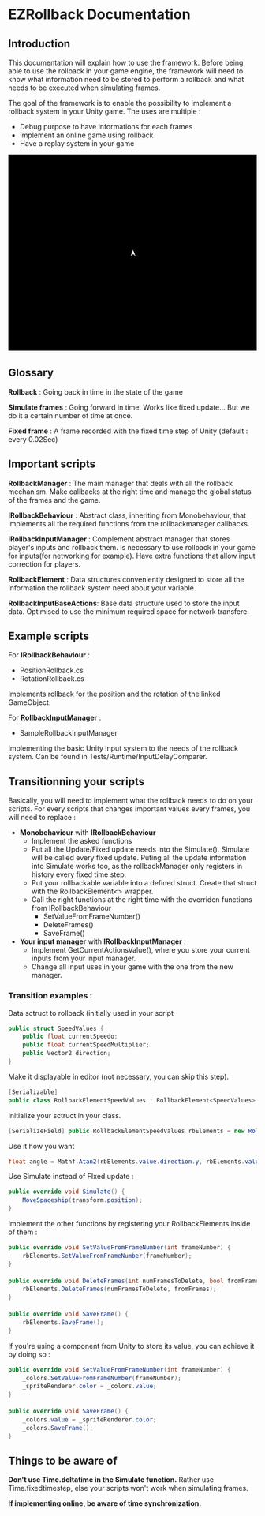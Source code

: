 
# EZRollback Documentation 

## Introduction

This documentation will explain how to use the framework. Before being able to use the rollback in your game engine, the framework will need to know what information need to be stored to perform a rollback and what needs to be executed when simulating frames.

The goal of the framework is to enable the possibility to implement a rollback system in your Unity game. The uses are multiple :
- Debug purpose to have informations for each frames
- Implement an online game using rollback
- Have a replay system in your game

![Gif showing the use of a rollback system in a simple game](./img/RollbackIntroduction.gif)

## Glossary

**Rollback** : Going back in time in the state of the game

**Simulate frames** : Going forward in time. Works like fixed update... But we do it a certain number of time at once.

**Fixed frame** : A frame recorded with the fixed time step of Unity (default : every 0.02Sec)

## Important scripts

**RollbackManager** : The main manager that deals with all the rollback mechanism. Make callbacks at the right time and manage the global status of the frames and the game.

**IRollbackBehaviour** : Abstract class, inheriting from Monobehaviour, that implements all the required functions from the rollbackmanager callbacks.

**IRollbackInputManager** : Complement abstract manager that stores player's inputs and rollback them. Is necessary to use rollback in your game for inputs(for networking for example). Have extra functions that allow input correction for players.

**RollbackElement<T>** : Data structures conveniently designed to store all the information the rollback system need about your variable.

**RollbackInputBaseActions**: Base data structure used to store the input data. Optimised to use the minimum required space for network transfere.

## Example scripts

For **IRollbackBehaviour** : 

- PositionRollback.cs 
- RotationRollback.cs

Implements rollback for the position and the rotation of the linked GameObject.

For **RollbackInputManager** : 
- SampleRollbackInputManager

Implementing the basic Unity input system to the needs of the rollback system. 
Can be found in Tests/Runtime/InputDelayComparer.

## Transitionning your scripts

Basically, you will need to implement what the rollback needs to do on your scripts. For every scripts that changes important values every frames, you will need to replace :
- **Monobehaviour** with **IRollbackBehaviour**
	- Implement the asked functions 
	- Put all the Update/Fixed update needs into the Simulate(). Simulate will be called every fixed update. Puting all the update information into Simulate works too, as the rollbackManager only registers in history every fixed time step.
	- Put your rollbackable variable into a defined struct. Create that struct with the RollbackElement<> wrapper.
	- Call the right functions at the right time with the overriden functions from IRollbackBehaviour
		- SetValueFromFrameNumber()
		- DeleteFrames()
		- SaveFrame()
- **Your input manager** with **IRollbackInputManager** :
	- Implement GetCurrentActionsValue(), where you store your current inputs from your input manager.
	- Change all input uses in your game with the one from the new manager.
	
### Transition examples : 
Data sctruct to rollback (initially used in your script
```C#
public struct SpeedValues {
    public float currentSpeedo;
    public float currentSpeedMultiplier;
    public Vector2 direction;
}
```

Make it displayable in editor (not necessary, you can skip this step).

```C#
[Serializable]
public class RollbackElementSpeedValues : RollbackElement<SpeedValues> { }
```

Initialize your sctruct in your class.

```C#
[SerializeField] public RollbackElementSpeedValues rbElements = new RollbackElementSpeedValues();
```

Use it how you want

```C#
float angle = Mathf.Atan2(rbElements.value.direction.y, rbElements.value.direction.x) * Mathf.Rad2Deg - 90.0f;
```

Use Simulate instead of FIxed update :

```C#
public override void Simulate() {
	MoveSpaceship(transform.position);
}
```

Implement the other functions by registering your RollbackElements inside of them :

```C#
public override void SetValueFromFrameNumber(int frameNumber) {
	rbElements.SetValueFromFrameNumber(frameNumber);
}

public override void DeleteFrames(int numFramesToDelete, bool fromFrames) {
	rbElements.DeleteFrames(numFramesToDelete, fromFrames);
}

public override void SaveFrame() {
	rbElements.SaveFrame();
}
```

If you're using a component from Unity to store its value, you can achieve it by doing so : 

```C#
public override void SetValueFromFrameNumber(int frameNumber) {
	_colors.SetValueFromFrameNumber(frameNumber);
	_spriteRenderer.color = _colors.value;
}

public override void SaveFrame() {
	_colors.value = _spriteRenderer.color;
	_colors.SaveFrame();
}
```

## Things to be aware of
**Don't use Time.deltatime in the Simulate function.** 
Rather use Time.fixedtimestep, else your scripts won't work when simulating frames.

**If implementing online, be aware of time synchronization.**

